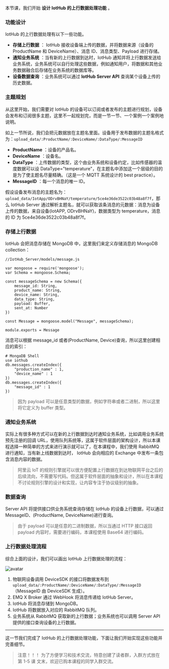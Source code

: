 本节课，我们开始 **设计 IotHub 的上行数据处理功能** 。

### 功能设计

IotHub 的上行数据处理有以下一些功能。

  * **存储上行数据** ： IotHub 接收设备端上传的数据，并将数据来源（设备的 ProductName 和 DeviceName）、消息 ID、消息类型、Payload 进行存储。
  * **通知业务系统** ：当有新的上行数据到达时，IotHub 通知并将上行数据发送给业务系统，业务系统可以自行处理这些数据，例如通知用户，将数据和其他业务数据融合后存储在业务系统的数据库等。 
  * **设备数据查询** ：业务系统可以通过 **IotHub Server API** 查询某个设备上传的历史数据。

### 主题规划

从这里开始，我们需要对 IotHub
的设备可以订阅或者发布的主题进行规划，设备会发布和订阅很多主题，这里不一起规划完，而是一节一节、一个案例一个案例地说明。

如上一节所说，我们会把元数据放在主题名里面。设备用于发布数据的主题名格式为：`upload_data/:ProductName/:DeviceName/:DataType/:MessageID`

  * **ProductName** ：设备的产品名。 
  * **DeviceName** ：设备名。
  * **DataType** ：上传数据的类型，这个由业务系统和设备约定，比如传感器的温度数据可以设 DataType="temperature"，在主题名中添加这一个层级的目的是为了使主题名尽量精确。（这是一个 MQTT 系统设计的 best practice）。
  * **MessageID** ：每一个消息的唯一 ID。

假设设备发布消息的主题名为：`upload_data/IotApp/ODrvBHNaY/temperature/5ce4e36de3522c03b48a8f7f`，那么
IotHub Server 通过解析主题名，就可以获取该条消息的元数据：消息为设备上传的数据，来自设备(IotAPP, ODrvBHNaY)，数据类型为
temperature，消息的 ID 为 5ce4e36de3522c03b48a8f7f。

### 存储上行数据

IotHub 会把消息存储在 MongoDB 中，这里我们来定义存储消息的 MongoDB collection：

    
    
    //IotHub_Server/models/message.js
    
    var mongoose = require('mongoose');
    var Schema = mongoose.Schema;
    
    const messageSchema = new Schema({
        message_id: String,
        product_name: String,
        device_name: String,
        data_type: String,
        payload: Buffer,
        sent_at: Number
    })
    
    const Message = mongoose.model("Message", messageSchema);
    
    module.exports = Message
    

消息可以根据 message_id 或者(ProductName, Device)查询，所以这里创建相应的索引：

    
    
    # MongoDB Shell
    use iothub
    db.messages.createIndex({
        "production_name" : 1,
        "device_name" : 1
    })
    db.messages.createIndex({
        "message_id" : 1
    })
    

> 因为 payload 可以是任意类型的数据，例如字符串或者二进制，所以这里将它定义为 buffer 类型。

### 通知业务系统

实际上有很多种方式可以在新的上行数据到达时通知业务系统，比如调用业务系统预先注册的回调
URL，使用队列系统等，这属于软件层面的架构设计，所以本课程选择一种简单的方式来进行演示就可以了，在本课程中，我们使用 RabbitMQ
进行通知，当有新上线数据到达时， IotHub 会向相应的 Exchange 中发布一条包含消息内容的数据。

> 阿里云 IoT
> 的规则引擎就可以很方便配置上行数据在到达物联网平台之后的后续流向，不需要写代码。但这属于软件层面的抽象和设计，所以在本课程不讨论规则引擎的设计和实现，让内容专注于协议级别的抽象。

### 数据查询

Server API 将提供接口供业务系统查询存储在 IotHub 的设备上行数据，可以通过 MessageID、(ProductName,
DeviceName)进行查询。

> 由于 payload 可以是任意的二进制数据，所以当通过 HTTP 接口返回 payload 内容时，需要进行编码，本课程使用 Base64 进行编码。

### 上行数据处理流程

综合上面的设计，我们可以画出 IotHub 上行数据处理的流程：

![avatar](https://images.gitbook.cn/Fn8kyvkoU7Q28U-fWcLKxnKcpI9N)

  1. 物联网设备调用 DeviceSDK 的接口将数据发布到`upload_data/:ProductName/:DeviceName/:DataType/:MessageID`（MessageID 由 DeviceSDK 生成）。
  2. EMQ X Broker 通过 WebHook 将消息传递给 IotHub Server。
  3. IotHub 将消息存储到 MongoDB。
  4. IotHub 将数据放入对应的 RabbitMQ 队列。
  5. 业务系统从 RabbitMQ 获取新的上行数据；业务系统也可以调用 Server API 提供的接口查询设备的上行数据。

* * *

这一节我们完成了 IotHub 的上行数据处理功能，下面让我们开始实现这些功能并完善细节。

> 注意！！！ 为了方便学习和技术交流，特意创建了读者群，入群方式放在 第 1-5 课 文末，欢迎已购本课程的同学入群交流。

